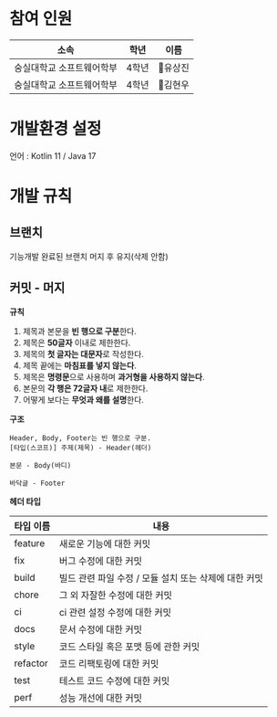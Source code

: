 # 참여 인원

|소속|학년|이름|
|--|--|--|
|숭실대학교 소프트웨어학부|4학년|유상진|
|숭실대학교 소프트웨어학부|4학년|김현우|

# 개발환경 설정

언어 : Kotlin 11 / Java 17

# 개발 규칙

## 브랜치

기능개발 완료된 브랜치 머지 후 유지(삭제 안함)

## 커밋 - 머지

__규칙__

1. 제목과 본문을 **빈 행으로 구분**한다.
2. 제목은 **50글자** 이내로 제한한다.
3. 제목의 **첫 글자는 대문자**로 작성한다.
4. 제목 끝에는 **마침표를 넣지 않는다**.
5. 제목은 **명령문**으로 사용하며 **과거형을 사용하지 않는다**.
6. 본문의 **각 행은 72글자 내**로 제한한다.
7. 어떻게 보다는 **무엇과 왜를 설명**한다.

__구조__

```
Header, Body, Footer는 빈 행으로 구분.
[타입(스코프)] 주제(제목) - Header(헤더)

본문 - Body(바디)

바닥글 - Footer
```

__헤더 타입__

| 타입 이름 | 내용 |
| --- | --- |
| feature | 새로운 기능에 대한 커밋 |
| fix | 버그 수정에 대한 커밋 |
| build | 빌드 관련 파일 수정 / 모듈 설치 또는 삭제에 대한 커밋 |
| chore | 그 외 자잘한 수정에 대한 커밋 |
| ci | ci 관련 설정 수정에 대한 커밋 |
| docs | 문서 수정에 대한 커밋 |
| style | 코드 스타일 혹은 포맷 등에 관한 커밋 |
| refactor | 코드 리팩토링에 대한 커밋 |
| test | 테스트 코드 수정에 대한 커밋 |
| perf | 성능 개선에 대한 커밋 |
